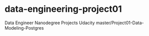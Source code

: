 # data-engineering-project01
Data Engineer Nanodegree Projects Udacity master/Project01-Data-Modeling-Postgres
